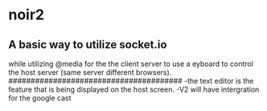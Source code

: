 # noir2
## A basic way to utilize socket.io ##
while utilizing @media for the the client server to use a eyboard to control the host server (same server different browsers).
#######################################
-the text editor is the feature that is being displayed on the host screen.
-V2 will have intergration for the google cast
